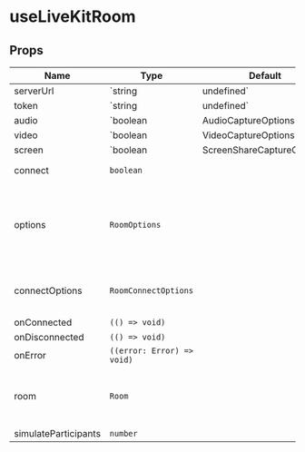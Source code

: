 <!--
!!!! Autogenerated File !!!!
This file was created by @livekit/components-docs-gen and should not be changed manually.
The contents of this file can be replaced at any time which would lead to the loss of all manual changes.
-->

# useLiveKitRoom


## Props

| Name | Type | Default | Description |
| --- | --- | --- | --- |
| serverUrl | `string | undefined` |  | URL to the LiveKit server. For example: `wss://<domain>.livekit.cloud` To simplify the implementation, `undefined` is also accepted as an intermediate value, but only with a valid string url can the connection be established. |
| token | `string | undefined` |  | A user specific access token for a client to authenticate to the room. This token is necessary to establish a connection to the room. To simplify the implementation, `undefined` is also accepted as an intermediate value, but only with a valid string token can the connection be established. @see https://docs.livekit.io/cloud/project-management/keys-and-tokens/#generating-access-tokens |
| audio | `boolean | AudioCaptureOptions` |  | Enable audio capabilities in your LiveKit room. @defaultValue `true` @see https://docs.livekit.io/client-sdk-js/interfaces/AudioCaptureOptions.html |
| video | `boolean | VideoCaptureOptions` |  | Enable video capabilities in your LiveKit room. @defaultValue `true` @see https://docs.livekit.io/client-sdk-js/interfaces/VideoCaptureOptions.html |
| screen | `boolean | ScreenShareCaptureOptions` |  | Enable screen share capabilities in your LiveKit room. @defaultValue `true` @see https://docs.livekit.io/client-sdk-js/interfaces/ScreenShareCaptureOptions.html |
| connect | `boolean` |  | If set to true a connection to LiveKit room is initiated. @defaultValue `true` |
| options | `RoomOptions` |  | Options for when creating a new room. When you pass your own room instance to this component, these options have no effect. Instead, set the options directly in the room instance. @see https://docs.livekit.io/client-sdk-js/interfaces/RoomOptions.html |
| connectOptions | `RoomConnectOptions` |  | Define options how to connect to the LiveKit server. @see https://docs.livekit.io/client-sdk-js/interfaces/RoomConnectOptions.html |
| onConnected | `(() => void)` |  |  |
| onDisconnected | `(() => void)` |  |  |
| onError | `((error: Error) => void)` |  |  |
| room | `Room` |  | Optional room instance. By passing your own room instance you overwrite the `options` parameter, make sure to set the options directly on the room instance itself. |
| simulateParticipants | `number` |  |  |

